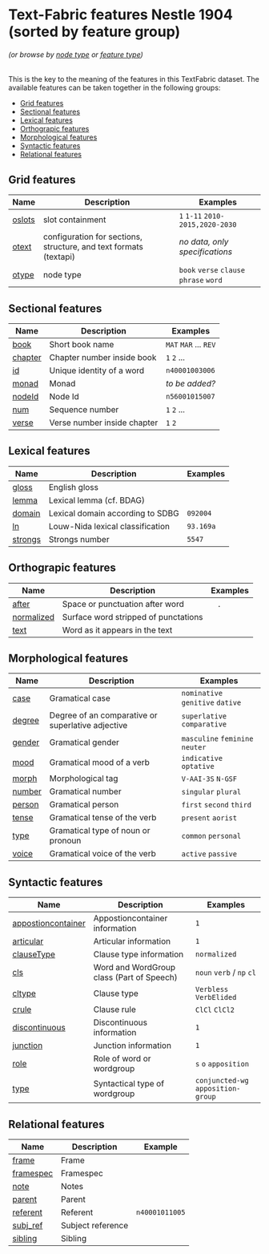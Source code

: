 # Text-Fabric features Nestle 1904 (sorted by feature group)
###### *(or browse by [node type](featuresbynodetype.md#readme) or [feature type](featuresbyfeaturetype.md#readme))*

This is the key to the meaning of the features in this TextFabric dataset. The available features can be taken together in the following groups: 

* [Grid features](#grid-features)
* [Sectional features](#sectional-features)
* [Lexical features](#lexical-features)
* [Orthograpic features](#orthograpic-features)
* [Morphological features](#morphological-features)
* [Syntactic features](#syntactic-features)
* [Relational features](#relational-features)

## Grid features

Name | Description| Examples
---|---|---
[oslots](oslots.md) | slot containment | `1` `1-11` `2010-2015,2020-2030`
[otext](otext.md) | configuration for sections, structure, and text formats (textapi) | *no data, only specifications*  
[otype](otype.md) | node type | `book` `verse` `clause` `phrase` `word`

## Sectional features

Name | Description | Examples
---|---|---
[book](book.md#readme) | Short book name | `MAT` `MAR` ... `REV`
[chapter](chapter.md#readme) | Chapter number inside book | `1` `2` ...
[id](id.md#readme) | Unique identity of a word | `n40001003006`
[monad](monad.md#readme) | Monad | *to be added?*
[nodeId](nodeId.md#readme) | Node Id  | `n56001015007`
[num](num.md#readme) | Sequence number  | `1` `2` ...   
[verse](verse.md#readme) | Verse number inside chapter | `1` `2`

## Lexical features

Name| Description| Examples
---|---|---
[gloss](gloss.md#readme) | English gloss | 
[lemma](lemma.md#readme) | Lexical lemma (cf. BDAG) |
[domain](domain.md#readme) | Lexical domain according to SDBG | `092004`
[ln](ln.md#readme) | Louw-Nida lexical classification | `93.169a`
[strongs](strongs.md#readme) | Strongs number | `5547`

## Orthograpic features

Name | Description | Examples
--- | --- | ---
[after](after.md#readme) | Space or punctuation after word | ` ` `.`
[normalized](normalized.md#readme) | Surface word stripped of punctations |
[text](text.md#readme) | Word as it appears in the text | 

## Morphological features

Name | Description | Examples
--- | --- | ---
[case](case.md#readme) | Gramatical case | `nominative` `genitive` `dative`
[degree](degree.md#readme) | Degree of an comparative or superlative adjective | `superlative` `comparative`
[gender](gender.md#readme) | Gramatical gender | `masculine` `feminine` `neuter`
[mood](mood.md#readme) | Gramatical mood of a verb | `indicative` `optative `
[morph](morph.md#readme) | Morphological tag | `V-AAI-3S` `N-GSF`
[number](number.md#readme) | Gramatical number | `singular` `plural`
[person](person.md#readme) | Gramatical person | `first` `second` `third`
[tense](tense.md#readme) | Gramatical tense of the verb | `present` `aorist`
[type](type.md#readme) | Gramatical type of noun or pronoun | `common` `personal`
[voice](voice.md#readme) | Gramatical voice of the verb | `active` `passive`

## Syntactic features

Name | Description | Examples
--- | --- | ---
[appostioncontainer](appositioncontainer.md#readme) | Appostioncontainer information | `1` 
[articular](articular.md#readme) | Articular information | `1`
[clauseType](clauseType.md#readme) | Clause type information | `normalized`
[cls](cls.md#readme) | Word and WordGroup class (Part of Speech) | `noun` `verb` / `np` `cl`
[cltype](cltype.md#readme) | Clause type | `Verbless` `VerbElided`
[crule](crule.md#readme) | Clause rule | `ClCl` `ClCl2`
[discontinuous](discontinuous.md#readme) | Discontinuous information | `1`
[junction](junction.md#readme) | Junction information | `1`
[role](role.md#readme) | Role of word or wordgroup | `s` `o` `apposition`
[type](type.md#readme) | Syntactical type of wordgroup | `conjuncted-wg` `apposition-group`

## Relational features

Name | Description | Example
--- | --- | ---
[frame](frame.md#readme) | Frame |
[framespec](framespec.md#readme) | Framespec |
[note](note.md#readme) | Notes |
[parent](parent.md#readme) | Parent | 
[referent](referent.md#readme) | Referent | `n40001011005`
[subj_ref](subj_ref.md#readme) | Subject reference |
[sibling](sibling.md#readme) | Sibling | 
